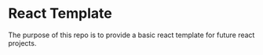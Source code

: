 # React Template

The purpose of this repo is to provide a basic react template for future react projects.
